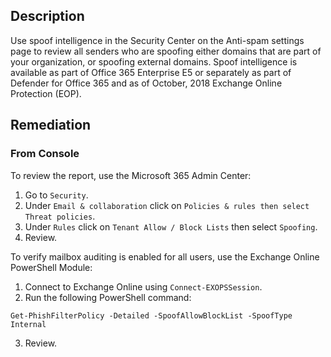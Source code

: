 ## Description

Use spoof intelligence in the Security Center on the Anti-spam settings page to review all senders who are spoofing either domains that are part of your organization, or spoofing external domains. Spoof intelligence is available as part of Office 365 Enterprise E5 or separately as part of Defender for Office 365 and as of October, 2018 Exchange Online Protection (EOP).

## Remediation

### From Console

To review the report, use the Microsoft 365 Admin Center:

1. Go to `Security`.
2. Under `Email & collaboration` click on `Policies & rules then select Threat policies`.
3. Under `Rules` click on `Tenant Allow / Block Lists` then select `Spoofing`.
4. Review.

To verify mailbox auditing is enabled for all users, use the Exchange Online PowerShell Module:

1. Connect to Exchange Online using `Connect-EXOPSSession`.
2. Run the following PowerShell command:

```
Get-PhishFilterPolicy -Detailed -SpoofAllowBlockList -SpoofType Internal
```

3. Review.
